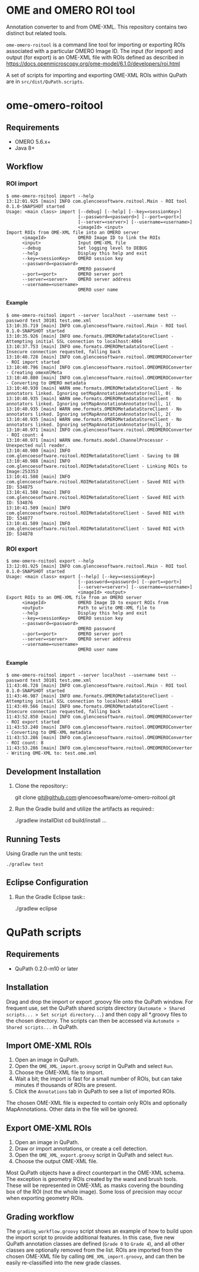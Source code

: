 OME and OMERO ROI tool
======================

Annotation converter to and from OME-XML. This repository contains two distinct but related tools.

```ome-omero-roitool``` is a command line tool for importing or exporting ROIs associated with a
particular OMERO Image ID.  The input (for import) and output (for export) is an OME-XML file
with ROIs defined as described in https://docs.openmicroscopy.org/ome-model/6.1.0/developers/roi.html

A set of scripts for importing and exporting OME-XML ROIs within QuPath are in ```src/dist/QuPath.scripts```.


# ome-omero-roitool

## Requirements

* OMERO 5.6.x+
* Java 8+

## Workflow

### ROI import

```
$ ome-omero-roitool import --help
13:12:01.925 [main] INFO com.glencoesoftware.roitool.Main - ROI tool 0.1.0-SNAPSHOT started
Usage: <main class> import [--debug] [--help] [--key=<sessionKey>]
                           [--password=<password>] [--port=<port>]
                           [--server=<server>] [--username=<username>]
                           <imageId> <input>
Import ROIs from OME-XML file into an OMERO server
      <imageId>            OMERO Image ID to link the ROIs
      <input>              Input OME-XML file
      --debug              Set logging level to DEBUG
      --help               Display this help and exit
      --key=<sessionKey>   OMERO session key
      --password=<password>
                           OMERO password
      --port=<port>        OMERO server port
      --server=<server>    OMERO server address
      --username=<username>
                           OMERO user name
```

#### Example

```
$ ome-omero-roitool import --server localhost --username test --password test 30101 test.ome.xml
13:10:35.719 [main] INFO com.glencoesoftware.roitool.Main - ROI tool 0.1.0-SNAPSHOT started
13:10:35.926 [main] INFO ome.formats.OMEROMetadataStoreClient - Attempting initial SSL connection to localhost:4064
13:10:37.753 [main] INFO ome.formats.OMEROMetadataStoreClient - Insecure connection requested, falling back
13:10:40.728 [main] INFO com.glencoesoftware.roitool.OMEOMEROConverter - ROI import started
13:10:40.796 [main] INFO com.glencoesoftware.roitool.OMEOMEROConverter - Creating omexmlMeta
13:10:40.880 [main] INFO com.glencoesoftware.roitool.OMEOMEROConverter - Converting to OMERO metadata
13:10:40.930 [main] WARN ome.formats.OMEROMetadataStoreClient - No annotators linked. Ignoring setMapAnnotationAnnotator(null, 0(
13:10:40.935 [main] WARN ome.formats.OMEROMetadataStoreClient - No annotators linked. Ignoring setMapAnnotationAnnotator(null, 1(
13:10:40.935 [main] WARN ome.formats.OMEROMetadataStoreClient - No annotators linked. Ignoring setMapAnnotationAnnotator(null, 2(
13:10:40.935 [main] WARN ome.formats.OMEROMetadataStoreClient - No annotators linked. Ignoring setMapAnnotationAnnotator(null, 3(
13:10:40.971 [main] INFO com.glencoesoftware.roitool.OMEOMEROConverter - ROI count: 4
13:10:40.971 [main] WARN ome.formats.model.ChannelProcessor - Unexpected null reader.
13:10:40.980 [main] INFO com.glencoesoftware.roitool.ROIMetadataStoreClient - Saving to DB
13:10:40.988 [main] INFO com.glencoesoftware.roitool.ROIMetadataStoreClient - Linking ROIs to Image:253353
13:10:41.508 [main] INFO com.glencoesoftware.roitool.ROIMetadataStoreClient - Saved ROI with ID: 534875
13:10:41.508 [main] INFO com.glencoesoftware.roitool.ROIMetadataStoreClient - Saved ROI with ID: 534876
13:10:41.509 [main] INFO com.glencoesoftware.roitool.ROIMetadataStoreClient - Saved ROI with ID: 534877
13:10:41.509 [main] INFO com.glencoesoftware.roitool.ROIMetadataStoreClient - Saved ROI with ID: 534878
```

### ROI export

```
$ ome-omero-roitool export --help
13:12:01.925 [main] INFO com.glencoesoftware.roitool.Main - ROI tool 0.1.0-SNAPSHOT started
Usage: <main class> export [--help] [--key=<sessionKey>]
                           [--password=<password>] [--port=<port>]
                           [--server=<server>] [--username=<username>]
                           <imageId> <output>
Export ROIs to an OME-XML file from an OMERO server
      <imageId>            OMERO Image ID to export ROIs from
      <output>             Path to write OME-XML file to
      --help               Display this help and exit
      --key=<sessionKey>   OMERO session key
      --password=<password>
                           OMERO password
      --port=<port>        OMERO server port
      --server=<server>    OMERO server address
      --username=<username>
                           OMERO user name
```

#### Example

```
$ ome-omero-roitool import --server localhost --username test --password test 30101 test.ome.xml
11:43:46.728 [main] INFO com.glencoesoftware.roitool.Main - ROI tool 0.1.0-SNAPSHOT started
11:43:46.987 [main] INFO ome.formats.OMEROMetadataStoreClient - Attempting initial SSL connection to localhost:4064
11:43:49.566 [main] INFO ome.formats.OMEROMetadataStoreClient - Insecure connection requested, falling back
11:43:52.850 [main] INFO com.glencoesoftware.roitool.OMEOMEROConverter - ROI export started
11:43:53.240 [main] INFO com.glencoesoftware.roitool.OMEOMEROConverter - Converting to OME-XML metadata
11:43:53.286 [main] INFO com.glencoesoftware.roitool.OMEOMEROConverter - ROI count: 8
11:43:53.286 [main] INFO com.glencoesoftware.roitool.OMEOMEROConverter - Writing OME-XML to: test.ome.xml
```

## Development Installation

1. Clone the repository::

    git clone git@github.com:glencoesoftware/ome-omero-roitool.git

1. Run the Gradle build and utilize the artifacts as required::

    ./gradlew installDist
    cd build/install
    ...

## Running Tests

Using Gradle run the unit tests:

    ./gradlew test

## Eclipse Configuration

1. Run the Gradle Eclipse task::

    ./gradlew eclipse


# QuPath scripts

## Requirements

* QuPath 0.2.0-m10 or later

## Installation

Drag and drop the import or export .groovy file onto the QuPath window.
For frequent use, set the QuPath shared scripts directory (```Automate > Shared scripts... > Set script directory...```)
and then copy all *.groovy files to the chosen directory.  The scripts can then be accessed via
```Automate > Shared scripts...``` in QuPath.

## Import OME-XML ROIs

1. Open an image in QuPath.
2. Open the ```OME_XML_import.groovy``` script in QuPath and select ```Run```.
3. Choose the OME-XML file to import.
4. Wait a bit; the import is fast for a small number of ROIs, but can take minutes if thousands of ROIs are present.
5. Click the ```Annotations``` tab in QuPath to see a list of imported ROIs.

The chosen OME-XML file is expected to contain only ROIs and optionally MapAnnotations.  Other data in the file will be ignored.

## Export OME-XML ROIs

1. Open an image in QuPath.
2. Draw or import annotations, or create a cell detection.
3. Open the ```OME_XML_export.groovy``` script in QuPath and select ```Run```.
4. Choose the output OME-XML file.

Most QuPath objects have a direct counterpart in the OME-XML schema.  The exception is geometry ROIs created by the wand and brush tools.
These will be represented in OME-XML as masks covering the bounding box of the ROI (not the whole image).  Some loss of precision may occur
when exporting geometry ROIs.

## Grading workflow

The ```grading_workflow.groovy``` script shows an example of how to build upon the import script to provide additional features.
In this case, five new QuPath annotation classes are defined (```Grade 0``` to ```Grade 4```), and all other classes are optionally
removed from the list.  ROIs are imported from the chosen OME-XML file by calling ```OME_XML_import.groovy```, and can then be
easily re-classified into the new grade classes.
